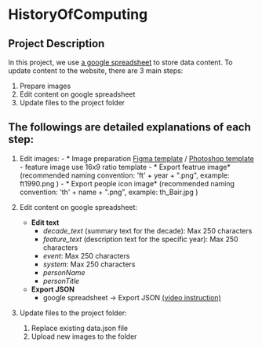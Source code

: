 # HistoryOfComputing
## Project Description

In this project, we use [a google spreadsheet](https://docs.google.com/spreadsheets/d/1u_ZMDIF0vk718AzKeD3iGzv5BXSBvxNJdlmltV7HGl0/edit?usp=sharing) to store data content. 
To update content to the website, there are 3 main steps:
1) Prepare images
2) Edit content on google spreadsheet
3) Update files to the project folder 

## The followings are detailed explanations of each step:
1) Edit images:
		- * Image preparation [Figma template](https://www.figma.com/file/W8ChwB3qHAnRvmBoTpsqk0/History-of-Computing---Template?node-id=0%3A1) / [Photoshop template](https://drive.google.com/drive/folders/17NApWjLOzARIUxsEhXs5ns6BUC-oxgtH?usp=sharing)
			- feature image use 16x9 ratio template
		- * Export featrue image* (recommended naming convention: 'ft' + year + ".png", example: ft1990.png )
		- * Export people icon image* (recommended naming convention: 'th' + name + ".png", example: th_Bair.jpg )
2) Edit content on google spreadsheet:
	* **Edit text**
		- *decade_text* (summary text for the decade): Max 250 characters 
		- *feature_text* (description text for the specific year): Max 250 characters
		- *event*: Max 250 characters
		- *system*: Max 250 characters
		- *personName*
		- *personTitle*
	* **Export JSON**
		- google spreadsheet -> Export JSON [(video instruction)](https://drive.google.com/file/d/1ZViOpQgwrdB-Kl7UiYf7MBo0cRa93zLl/view?usp=sharing)
		
2) Update files to the project folder:
	1. Replace existing data.json file
	2. Upload new images to the folder

